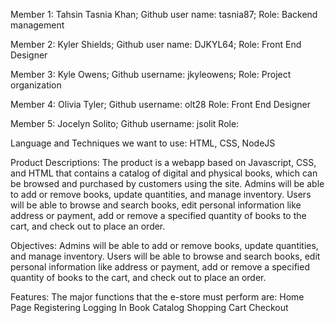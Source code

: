 Member 1: 
Tahsin Tasnia Khan; 
Github user name: tasnia87; 
Role: Backend management


Member 2:
Kyler Shields;
Github user name: DJKYL64;
Role: Front End Designer

Member 3:
Kyle Owens;
Github username: jkyleowens;
Role: Project organization

Member 4:
Olivia Tyler;
Github username: olt28
Role: Front End Designer

Member 5:
Jocelyn Solito;
Github username: jsolit
Role: 



Language and Techniques we want to use:
HTML, CSS, NodeJS


Product Descriptions:
The product is a webapp based on Javascript, CSS, and HTML that contains a catalog of digital and physical books, which can be browsed and purchased by customers using the site. Admins will be able to add or remove books, update quantities, and manage inventory. Users will be able to browse and search books, edit personal information like address or payment, add or remove a specified quantity of books to the cart, and check out to place an order.

Objectives:
Admins will be able to add or remove books, update quantities, and manage inventory. Users will be able to browse and search books, edit personal information like address or payment, add or remove a specified quantity of books to the cart, and check out to place an order.

Features: 
The major functions that the e-store must perform are:
Home Page
Registering
Logging In
Book Catalog
Shopping Cart
Checkout



